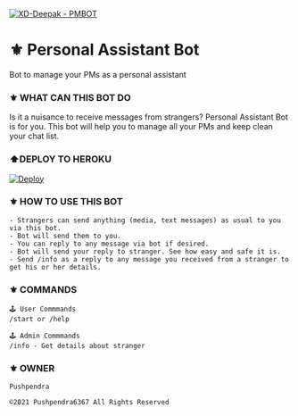 [![XD-Deepak - PMBOT](https://img.shields.io/static/v1?label=XD-Deepak&message=PMBOT&color=blue&logo=github)](https://github.com/XD-Deepak/PMBOT)
# ⚜️ Personal Assistant Bot
Bot to manage your PMs as a personal assistant
### ⚜️ WHAT CAN THIS BOT DO
Is it a nuisance to receive messages from strangers? Personal Assistant Bot is for you. 
This bot will help you to manage all your PMs and keep clean your chat list.
### ⬆️DEPLOY TO HEROKU

[![Deploy](https://www.herokucdn.com/deploy/button.svg)](https://heroku.com/deploy?template=https://github.com/XD-Deepak/PMBOT)

### ⚜️ HOW TO USE THIS BOT

```
- Strangers can send anything (media, text messages) as usual to you via this bot.
- Bot will send them to you.
- You can reply to any message via bot if desired.
- Bot will send your reply to stranger. See how easy and safe it is.
- Send /info as a reply to any message you received from a stranger to get his or her details.
```

### ⚜️ COMMANDS 

```
🕹 User Commmands
/start or /help

🕹 Admin Commmands
/info - Get details about stranger
```

### ⚜️ OWNER

```
Pushpendra
 
©️2021 Pushpendra6367 All Rights Reserved
 
